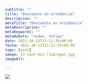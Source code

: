 ```yaml
---
subtitle: ""
title: "Descuento en ortodoncia"
descripcion: ""
metaTitle: "Descuento en ortodoncia"
metaDescription: ""
metaKeywords: ""
metaRobots: "index, follow"
date: 2021-10-13T22:12:35+00:00
fecha: 2021-10-13T22:12:35+00:00
tags: [post]
image: 13-sant-boi-llobregat.jpg
imageAlt: 

---
```



![](https://centredentalbaste.com/wp-content/uploads/2021/10/10-dto-Ortodoncia-Octubre-300x300.jpg)
